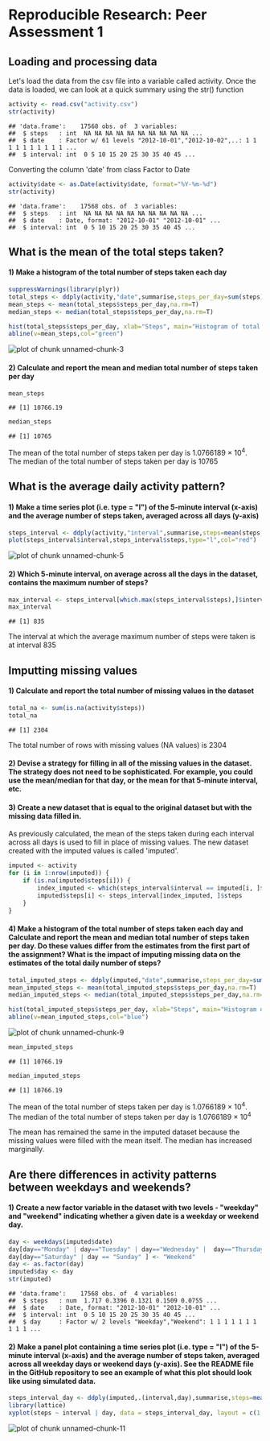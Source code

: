 Reproducible Research: Peer Assessment 1
========================================================

## Loading and processing data

Let's load the data from the csv file into a variable called activity.
Once the data is loaded, we can look at a quick summary using the str() function


```r
activity <- read.csv("activity.csv")
str(activity)
```

```
## 'data.frame':	17568 obs. of  3 variables:
##  $ steps   : int  NA NA NA NA NA NA NA NA NA NA ...
##  $ date    : Factor w/ 61 levels "2012-10-01","2012-10-02",..: 1 1 1 1 1 1 1 1 1 1 ...
##  $ interval: int  0 5 10 15 20 25 30 35 40 45 ...
```
Converting the column 'date' from class Factor to Date


```r
activity$date <- as.Date(activity$date, format="%Y-%m-%d")
str(activity)
```

```
## 'data.frame':	17568 obs. of  3 variables:
##  $ steps   : int  NA NA NA NA NA NA NA NA NA NA ...
##  $ date    : Date, format: "2012-10-01" "2012-10-01" ...
##  $ interval: int  0 5 10 15 20 25 30 35 40 45 ...
```



## What is the mean of the total steps taken?

#### 1) Make a histogram of the total number of steps taken each day

```r
suppressWarnings(library(plyr))
total_steps <- ddply(activity,"date",summarise,steps_per_day=sum(steps))
mean_steps <- mean(total_steps$steps_per_day,na.rm=T)
median_steps <- median(total_steps$steps_per_day,na.rm=T)

hist(total_steps$steps_per_day, xlab="Steps", main="Histogram of total number of steps taken per day",col="lightgreen")
abline(v=mean_steps,col="green")
```

![plot of chunk unnamed-chunk-3](figure/unnamed-chunk-3-1.png) 

#### 2) Calculate and report the mean and median total number of steps taken per day


```r
mean_steps
```

```
## [1] 10766.19
```

```r
median_steps
```

```
## [1] 10765
```
The mean of the total number of steps taken per day is 1.0766189 &times; 10<sup>4</sup>.
The median of the total number of steps taken per day is 10765

## What is the average daily activity pattern?

#### 1) Make a time series plot (i.e. type = "l") of the 5-minute interval (x-axis) and the average number of steps taken, averaged across all days (y-axis)


```r
steps_interval <- ddply(activity,"interval",summarise,steps=mean(steps,na.rm=T))
plot(steps_interval$interval,steps_interval$steps,type="l",col="red")
```

![plot of chunk unnamed-chunk-5](figure/unnamed-chunk-5-1.png) 


#### 2) Which 5-minute interval, on average across all the days in the dataset, contains the maximum number of steps?


```r
max_interval <- steps_interval[which.max(steps_interval$steps),]$interval
max_interval
```

```
## [1] 835
```

The interval at which the average maximum number of steps were taken is at interval 835

## Imputting missing values

#### 1) Calculate and report the total number of missing values in the dataset

```r
total_na <- sum(is.na(activity$steps))
total_na
```

```
## [1] 2304
```
The total number of rows with missing values (NA values) is 2304

#### 2) Devise a strategy for filling in all of the missing values in the dataset. The strategy does not need to be sophisticated. For example, you could use the mean/median for that day, or the mean for that 5-minute interval, etc.

#### 3) Create a new dataset that is equal to the original dataset but with the missing data filled in.

As previously calculated, the mean of the steps taken during each interval across all days is used to fill in place of missing values.
The new dataset created with the imputed values is called 'imputed'.


```r
imputed <- activity
for (i in 1:nrow(imputed)) {
    if (is.na(imputed$steps[i])) {
        index_imputed <- which(steps_interval$interval == imputed[i, ]$interval)
        imputed$steps[i] <- steps_interval[index_imputed, ]$steps
    }
}
```

#### 4) Make a histogram of the total number of steps taken each day and Calculate and report the mean and median total number of steps taken per day. Do these values differ from the estimates from the first part of the assignment? What is the impact of imputing missing data on the estimates of the total daily number of steps?


```r
total_imputed_steps <- ddply(imputed,"date",summarise,steps_per_day=sum(steps))
mean_imputed_steps <- mean(total_imputed_steps$steps_per_day,na.rm=T)
median_imputed_steps <- median(total_imputed_steps$steps_per_day,na.rm=T)

hist(total_imputed_steps$steps_per_day, xlab="Steps", main="Histogram of total number of steps taken per day with imputed data",col="lightblue")
abline(v=mean_imputed_steps,col="blue")
```

![plot of chunk unnamed-chunk-9](figure/unnamed-chunk-9-1.png) 

```r
mean_imputed_steps
```

```
## [1] 10766.19
```

```r
median_imputed_steps
```

```
## [1] 10766.19
```

The mean of the total number of steps taken per day is 1.0766189 &times; 10<sup>4</sup>.
The median of the total number of steps taken per day is 1.0766189 &times; 10<sup>4</sup>

The mean has remained the same in the imputed dataset because the missing values were filled with the mean itself. The median has increased marginally.

## Are there differences in activity patterns between weekdays and weekends?

#### 1) Create a new factor variable in the dataset with two levels - "weekday" and "weekend" indicating whether a given date is a weekday or weekend day.


```r
day <- weekdays(imputed$date)
day[day=="Monday" | day=="Tuesday" | day=="Wednesday" |  day=="Thursday" | day=="Friday"] <- "Weekday"
day[day=="Saturday" | day == "Sunday" ] <- "Weekend"
day <- as.factor(day)
imputed$day <- day
str(imputed)
```

```
## 'data.frame':	17568 obs. of  4 variables:
##  $ steps   : num  1.717 0.3396 0.1321 0.1509 0.0755 ...
##  $ date    : Date, format: "2012-10-01" "2012-10-01" ...
##  $ interval: int  0 5 10 15 20 25 30 35 40 45 ...
##  $ day     : Factor w/ 2 levels "Weekday","Weekend": 1 1 1 1 1 1 1 1 1 1 ...
```

#### 2) Make a panel plot containing a time series plot (i.e. type = "l") of the 5-minute interval (x-axis) and the average number of steps taken, averaged across all weekday days or weekend days (y-axis). See the README file in the GitHub repository to see an example of what this plot should look like using simulated data.


```r
steps_interval_day <- ddply(imputed,.(interval,day),summarise,steps=mean(steps))
library(lattice)
xyplot(steps ~ interval | day, data = steps_interval_day, layout = c(1, 2), type = "l")
```

![plot of chunk unnamed-chunk-11](figure/unnamed-chunk-11-1.png) 
